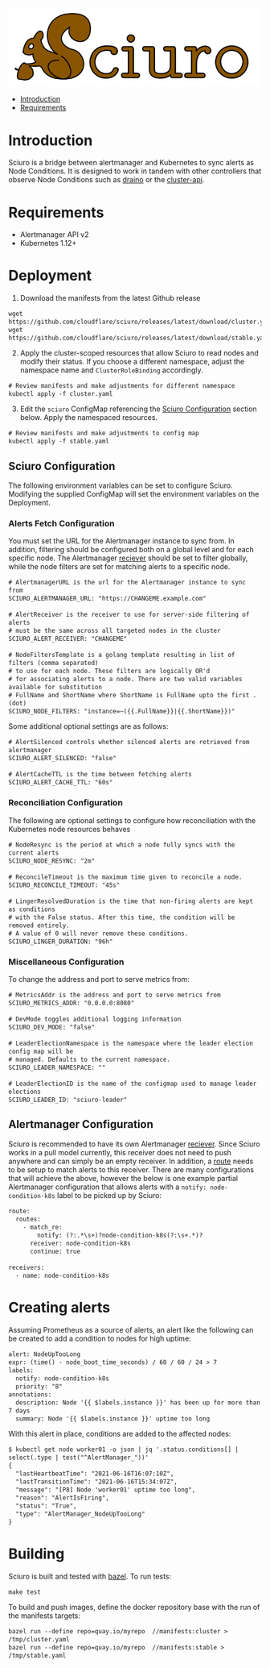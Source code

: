 
![Sciuro](img/sciuro.png "Sciuro")

* [Introduction](#introduction)
* [Requirements](#requirements)

# Introduction

Sciuro is a bridge between alertmanager and Kubernetes to sync alerts as Node
Conditions. It is designed to work in tandem with other controllers that
observe Node Conditions such as [draino](https://github.com/planetlabs/draino)
or the [cluster-api](https://cluster-api.sigs.k8s.io/tasks/healthcheck.html).

# Requirements

* Alertmanager API v2
* Kubernetes 1.12+

# Deployment
1. Download the manifests from the latest Github release

```
wget https://github.com/cloudflare/sciuro/releases/latest/download/cluster.yaml
wget https://github.com/cloudflare/sciuro/releases/latest/download/stable.yaml
```

2. Apply the cluster-scoped resources that allow Sciuro to read nodes and
   modify their status. If you choose a different namespace, adjust the
   namespace name and `ClusterRoleBinding` accordingly.

```
# Review manifests and make adjustments for different namespace
kubectl apply -f cluster.yaml
```

3. Edit the `sciuro` ConfigMap referencing the [Sciuro Configuration](#sciruo-configuration) section below. Apply the namespaced resources.  

```
# Review manifests and make adjustments to config map
kubectl apply -f stable.yaml
```

## Sciuro Configuration
The following environment variables can be set to configure Sciuro. Modifying
the supplied ConfigMap will set the environment variables on the Deployment.

### Alerts Fetch Configuration

You must set the URL for the Alertmanager instance to sync from. In addition,
filtering should be configured both on a global level and for each specific
node.  The Alertmanager
[reciever](https://prometheus.io/docs/alerting/latest/configuration/#receiver)
should be set to filter globally, while the node filters are set for matching
alerts to a specific node.

```
# AlertmanagerURL is the url for the Alertmanager instance to sync from
SCIURO_ALERTMANAGER_URL: "https://CHANGEME.example.com"

# AlertReceiver is the receiver to use for server-side filtering of alerts
# must be the same across all targeted nodes in the cluster
SCIURO_ALERT_RECEIVER: "CHANGEME"

# NodeFiltersTemplate is a golang template resulting in list of filters (comma separated)
# to use for each node. These filters are logically OR'd
# for associating alerts to a node. There are two valid variables available for substitution
# FullName and ShortName where ShortName is FullName upto the first . (dot)
SCIURO_NODE_FILTERS: "instance=~({{.FullName}}|{{.ShortName}})"
```

Some additional optional settings are as follows:
```
# AlertSilenced controls whether silenced alerts are retrieved from alertmanager
SCIURO_ALERT_SILENCED: "false"

# AlertCacheTTL is the time between fetching alerts
SCIURO_ALERT_CACHE_TTL: "60s"
```

### Reconciliation Configuration

The following are optional settings to configure how reconciliation with the
Kubernetes node resources behaves

```
# NodeResync is the period at which a node fully syncs with the current alerts
SCIURO_NODE_RESYNC: "2m"

# ReconcileTimeout is the maximum time given to reconcile a node.
SCIURO_RECONCILE_TIMEOUT: "45s"

# LingerResolvedDuration is the time that non-firing alerts are kept as conditions
# with the False status. After this time, the condition will be removed entirely.
# A value of 0 will never remove these conditions.
SCIURO_LINGER_DURATION: "96h"
```

### Miscellaneous Configuration

To change the address and port to serve metrics from:
```
# MetricsAddr is the address and port to serve metrics from
SCIURO_METRICS_ADDR: "0.0.0.0:8080"

# DevMode toggles additional logging information
SCIURO_DEV_MODE: "false"

# LeaderElectionNamespace is the namespace where the leader election config map will be
# managed. Defaults to the current namespace.
SCIURO_LEADER_NAMESPACE: ""

# LeaderElectionID is the name of the configmap used to manage leader elections
SCIURO_LEADER_ID: "sciuro-leader"
```

## Alertmanager Configuration
Sciuro is recommended to have its own Alertmanager
[reciever](https://prometheus.io/docs/alerting/latest/configuration/#receiver).
Since Sciuro works in a pull model currently, this receiver does not need to
push anywhere and can simply be an empty receiver. In addition, a
[route](https://prometheus.io/docs/alerting/latest/configuration/#route) needs
to be setup to match alerts to this receiver. There are many configurations that
will achieve the above, however the below is one example partial Alertmanager
configuration that allows alerts with a `notify: node-condition-k8s` label to
be picked up by Sciuro:

```
route:
  routes:
    - match_re:
        notify: (?:.*\s+)?node-condition-k8s(?:\s+.*)?
      receiver: node-condition-k8s
      continue: true

receivers:
  - name: node-condition-k8s
```

# Creating alerts
Assuming Prometheus as a source of alerts, an alert like the following can be
created to add a condition to nodes for high uptime:
```
alert: NodeUpTooLong
expr: (time() - node_boot_time_seconds) / 60 / 60 / 24 > 7
labels:
  notify: node-condition-k8s
  priority: "8"
annotations:
  description: Node '{{ $labels.instance }}' has been up for more than 7 days
  summary: Node '{{ $labels.instance }}' uptime too long
```

With this alert in place, conditions are added to the affected nodes:
```
$ kubectl get node worker01 -o json | jq '.status.conditions[] | select(.type | test("^AlertManager_"))'
{
  "lastHeartbeatTime": "2021-06-16T16:07:10Z",
  "lastTransitionTime": "2021-06-16T15:34:07Z",
  "message": "[P8] Node 'worker01' uptime too long",
  "reason": "AlertIsFiring",
  "status": "True",
  "type": "AlertManager_NodeUpTooLong"
}
```

# Building
Sciuro is built and tested with [bazel](https://bazel.build/). To run tests:
```
make test
```

To build and push images, define the docker repository base with the run of the
manifests targets:
```
bazel run --define repo=quay.io/myrepo  //manifests:cluster > /tmp/cluster.yaml
bazel run --define repo=quay.io/myrepo  //manifests:stable > /tmp/stable.yaml
```
